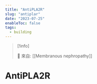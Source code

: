 ```yaml
---
title: "AntiPLA2R"
slug: "antiplar"
date: "2023-07-25"
enableToc: false
tags:
  - building
---
```


> [!info]
>
> 🌱 來自: [[Membranous nephropathy]]

# AntiPLA2R
